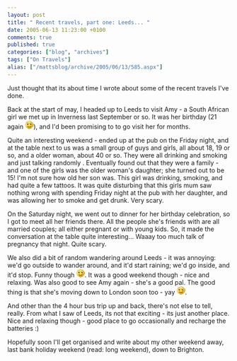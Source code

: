 ```yaml
---
layout: post
title: " Recent travels, part one: Leeds... "
date: 2005-06-13 11:23:00 +0100
comments: true
published: true
categories: ["blog", "archives"]
tags: ["On Travels"]
alias: ["/mattsblog/archive/2005/06/13/585.aspx"]
---
```

<!-- more -->

<P>Just thought that its about time I wrote about some of the recent travels I've done.</P>
 <P>Back at the start of may, I headed up to Leeds to visit Amy - a South African girl we met up in Inverness last September or so. It was her birthday (21 again <IMG alt=":)" class="emoticon" src="/images/emotions/emotion-1.gif" border=0>), and I'd been promising to to go visit her for months.</P>
 <P>Quite an interesting weekend - ended up at the pub on the Friday night, and at the table next to us was a small group of guys and girls, all about 18, 19 or so, and a older woman, about 40 or so. They were all drinking and smoking and just talking randomly . Eventually found out that they were a family - and one of the girls was the older woman's daughter;&nbsp;she&nbsp;turned out to be 15! I'm not sure how old her son was. This girl was drinking, smoking, and had quite a few tattoos. It was quite disturbing that this girls mum saw nothing wrong with spending Friday night at the pub with her daughter, and was allowing her to smoke and get drunk. Very scary.</P>
 <P>On the Saturday night, we went out to dinner for her birthday celebration, so I got to meet all her friends there. All the people she's friends with are all married couples; all either pregnant or with young kids. So, it made the conversation at the table quite interesting... Waaay too much talk of pregnancy that night. Quite scary.</P>
 <P>We also did a bit of random wandering around Leeds - it was annoying: we'd go outside to wander around, and it'd start raining; we'd go inside, and it'd stop. Funny though <IMG alt=":)" class="emoticon" src="/images/emotions/emotion-1.gif" border=0>. It was a good weekend though - nice and relaxing. Was also good to see Amy again - she's a good pal. The good thing is that she's moving down to London soon too - yay <IMG alt=":)" class="emoticon" src="/images/emotions/emotion-1.gif" border=0>. </P>
 <P>And other than the 4 hour bus trip up and back, there's not else to tell, really. From what I saw of Leeds, its not that exciting - its just another place. Nice and relaxing though - good place to go occasionally and recharge the batteries :)</P>
 <P>Hopefully soon I'll get organised and write about my other weekend away, last bank holiday weekend (read: long weekend), down to Brighton.</P>
